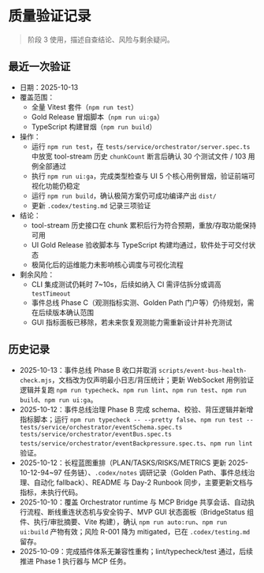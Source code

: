 # 质量验证记录

> 阶段 3 使用，描述自查结论、风险与剩余疑问。

## 最近一次验证
- 日期：2025-10-13
- 覆盖范围：
  - 全量 Vitest 套件（`npm run test`）
  - Gold Release 冒烟脚本（`npm run ui:ga`）
  - TypeScript 构建冒烟（`npm run build`）
- 操作：
  - 运行 `npm run test`，在 `tests/service/orchestrator/server.spec.ts` 中放宽 tool-stream 历史 `chunkCount` 断言后确认 30 个测试文件 / 103 用例全部通过
  - 执行 `npm run ui:ga`，完成类型检查与 UI 5 个核心用例冒烟，验证前端可视化功能仍稳定
  - 运行 `npm run build`，确认极简方案仍可成功编译产出 `dist/`
  - 更新 `.codex/testing.md` 记录三项验证
- 结论：
  - tool-stream 历史接口在 chunk 累积后行为符合预期，重放/存取功能保持可用
  - UI Gold Release 验收脚本与 TypeScript 构建均通过，软件处于可交付状态
  - 极简化后的运维能力未影响核心调度与可视化流程
- 剩余风险：
  - CLI 集成测试仍耗时 7~10s，后续如纳入 CI 需评估拆分或调高 `testTimeout`
  - 事件总线 Phase C（观测指标实测、Golden Path 门户等）仍待规划，需在后续版本确认范围
  - GUI 指标面板已移除，若未来恢复观测能力需重新设计并补充测试

## 历史记录
- 2025-10-13：事件总线 Phase B 收口并取消 `scripts/event-bus-health-check.mjs`，文档改为仅声明最小日志/背压统计；更新 WebSocket 用例验证逻辑并复跑 `npm run typecheck`、`npm run lint`、`npm run test`、`npm run build`、`npm run ui:ga`。
- 2025-10-12：事件总线治理 Phase B 完成 schema、校验、背压逻辑并新增指标脚本；运行 `npm run typecheck -- --pretty false`、`npm run test -- tests/service/orchestrator/eventSchema.spec.ts tests/service/orchestrator/eventBus.spec.ts tests/service/orchestrator/eventBackpressure.spec.ts`、`npm run lint` 验证。
- 2025-10-12：长程蓝图重排（PLAN/TASKS/RISKS/METRICS 更新 2025-10-12-94~97 任务链）、`.codex/notes` 调研记录（Golden Path、事件总线治理、自动化 fallback）、README 与 Day-2 Runbook 同步，主要更新文档与指标，未执行代码。
- 2025-10-10：覆盖 Orchestrator runtime 与 MCP Bridge 共享会话、自动执行流程、断线重连状态机与安全钩子、MVP GUI 状态面板（BridgeStatus 组件、执行/审批摘要、Vite 构建），确认 `npm run auto:run`、`npm run ui:build` 产物有效；风险 R-001 降为 mitigated，已在 `.codex/testing.md` 留存。
- 2025-10-09：完成插件体系无兼容性重构；lint/typecheck/test 通过，后续推进 Phase 1 执行器与 MCP 任务。
